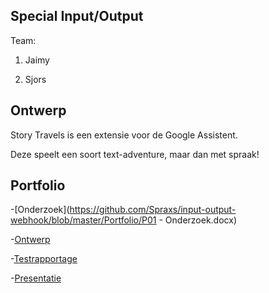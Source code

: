## Special Input/Output

Team:

1. Jaimy

2. Sjors

   

## Ontwerp

Story Travels is een extensie voor de Google Assistent. 

Deze speelt een soort text-adventure, maar dan met spraak!



## Portfolio

-[Onderzoek](https://github.com/Spraxs/input-output-webhook/blob/master/Portfolio/P01 - Onderzoek.docx)

-[Ontwerp](https://github.com/Spraxs/input-output-webhook/blob/master/Portfolio/P02%20-%20Ontwerp%20document.docx)

-[Testrapportage](https://github.com/Spraxs/input-output-webhook/blob/master/Portfolio/P03%20-%20Test%20rapportage.docx)

-[Presentatie](https://docs.google.com/presentation/d/1ruOGrFzfQv61ofd3WCjILTpJEf7x6PYqadvEnN9dkfU/edit?usp=sharing)